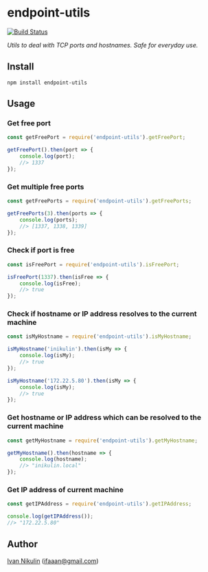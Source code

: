 # endpoint-utils
[![Build Status](https://api.travis-ci.org/inikulin/endpoint-utils.svg)](https://travis-ci.org/inikulin/endpoint-utils)

*Utils to deal with TCP ports and hostnames. Safe for everyday use.*

## Install
```
npm install endpoint-utils
```

## Usage
### Get free port
```js
const getFreePort = require('endpoint-utils').getFreePort;

getFreePort().then(port => {
    console.log(port);
    //> 1337
});
```

### Get multiple free ports
```js
const getFreePorts = require('endpoint-utils').getFreePorts;

getFreePorts(3).then(ports => {
    console.log(ports);
    //> [1337, 1338, 1339]
});
```

### Check if port is free
```js
const isFreePort = require('endpoint-utils').isFreePort;

isFreePort(1337).then(isFree => {
    console.log(isFree);
    //> true
});
```

### Check if hostname or IP address resolves to the current machine
```js
const isMyHostname = require('endpoint-utils').isMyHostname;

isMyHostname('inikulin').then(isMy => {
    console.log(isMy);
    //> true
});

isMyHostname('172.22.5.80').then(isMy => {
    console.log(isMy);
    //> true
});
```

### Get hostname or IP address which can be resolved to the current machine
```js
const getMyHostname = require('endpoint-utils').getMyHostname;

getMyHostname().then(hostname => {
    console.log(hostname);
    //> "inikulin.local"
});
```

### Get IP address of current machine
```js
const getIPAddress = require('endpoint-utils').getIPAddress;

console.log(getIPAddress());
//> "172.22.5.80"
```

## Author
[Ivan Nikulin](https://github.com/inikulin) (ifaaan@gmail.com)
